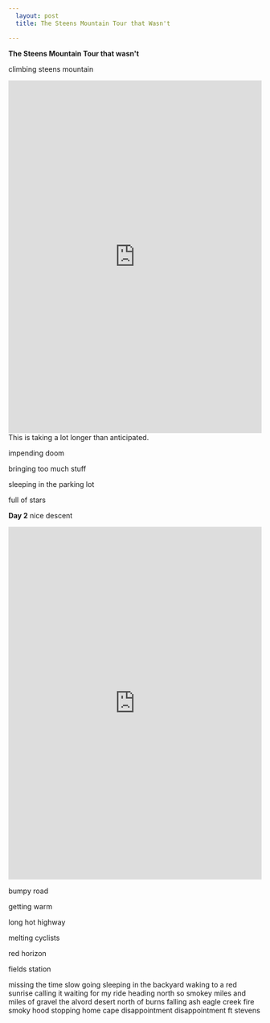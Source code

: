 ```yaml
---
  layout: post
  title: The Steens Mountain Tour that Wasn't

---
```

**The Steens Mountain Tour that wasn't**

climbing steens mountain
<iframe src='https://rwgps-embeds.com/embeds?type=trip&id=17537455&sampleGraph=true' style='width: 1px; min-width: 100%; height: 700px; border: none;' scrolling='no'></iframe>
This is taking a lot longer than anticipated. 

impending doom

bringing too much stuff

sleeping in the parking lot

full of stars

**Day 2**
nice descent
<iframe src='https://rwgps-embeds.com/embeds?type=trip&id=17537620&sampleGraph=true' style='width: 1px; min-width: 100%; height: 700px; border: none;' scrolling='no'></iframe>


bumpy road

getting warm

long hot highway

melting cyclists 

red horizon

fields station

missing the time
slow going
sleeping in the backyard 
waking to a red sunrise
calling it
waiting for my ride
heading north
so smokey
miles and miles of gravel
the alvord desert
north of burns
falling ash
eagle creek fire
smoky hood
stopping home
cape disappointment disappointment
ft stevens
